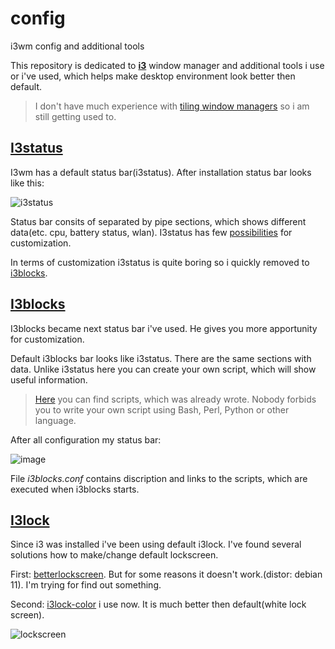 # config
i3wm config and additional tools

This repository is dedicated to <a href="https://i3wm.org/"><b>i3</b></a> window manager and additional tools i use or i've used, which helps make desktop environment look better then default.


> I don't have much experience with [tiling window managers](https://en.wikipedia.org/wiki/Tiling_window_manager) so i am still getting used to.
 
## [I3status](https://i3wm.org/docs/i3status.html)

I3wm has a default status bar(i3status). After installation status bar looks like this:


![i3status](https://external-content.duckduckgo.com/iu/?u=https%3A%2F%2Ftau.gr%2Fimg%2F2020-02-23%2Fi3status1.png&f=1&nofb=1&ipt=75bae021250047f974490caaa8ffaba9418e9c2fd9eaa121d9f72f4e892c8178&ipo=images)


Status bar consits of separated by pipe sections, which shows different data(etc. cpu, battery status, wlan).
I3status has few [possibilities](https://i3wm.org/docs/i3status.html) for customization. 

In terms of customization i3status is quite boring so i quickly removed to [i3blocks](https://github.com/vivien/i3blocks).

## [I3blocks](https://github.com/vivien/i3blocks)

I3blocks became next status bar i've used. He gives you more apportunity for customization.

Default i3blocks bar looks like i3status. There are the same sections with data. Unlike i3status here you can create your own script, which will show useful information.

>[Here](https://github.com/vivien/i3blocks-contrib) you can find scripts, which was already wrote. Nobody forbids you to write your own script using Bash, Perl, Python or other language.


After all configuration my status bar:

![image](https://www.nalijm.org/images/i3blocks.png)

File *i3blocks.conf* contains discription and links to the scripts, which are executed when i3blocks starts.

## [I3lock](https://github.com/i3/i3lock)

Since i3 was installed i've been using default i3lock. I've found several solutions how to make/change default lockscreen. 

First: [betterlockscreen](https://github.com/betterlockscreen/betterlockscreen). But for some reasons it doesn't work.(distor: debian 11). I'm trying for find out something.

Second: [i3lock-color](https://github.com/Raymo111/i3lock-color) i use now. It is much better then default(white lock screen).

![lockscreen](https://www.nalijm.org/images/i3lock.png)
